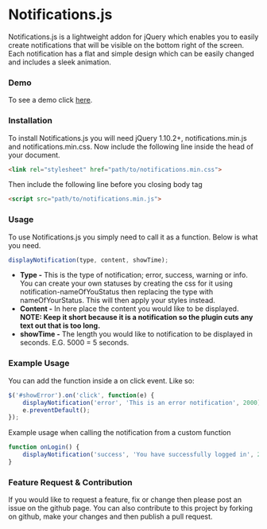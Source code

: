 Notifications.js
================

Notifications.js is a lightweight addon for jQuery which enables you to easily create notifications that will be visible on the bottom
right of the screen. Each notification has a flat and simple design which can be easily changed and includes a sleek animation.

### Demo
To see a demo click [here](http://tomerbe.webuda.com/projects/notifications.js/demo/demo.html).

### Installation
To install Notifications.js you will need jQuery 1.10.2+, notifications.min.js and notifications.min.css. Now include the following line inside the head of your document.

```html
<link rel="stylesheet" href="path/to/notifications.min.css">
```

Then include the following line before you closing body tag

```html
<script src="path/to/notifications.min.js">
```

### Usage
To use Notifications.js you simply need to call it as a function. Below is what you need.

```javascript
displayNotification(type, content, showTime);
```

- __Type -__ This is the type of notification; error, success, warning or info. You can create your own statuses by creating the css for it using notification-nameOfYouStatus then replacing the type with nameOfYourStatus. This will then apply your styles instead.
- __Content -__ In here place the content you would like to be displayed. __NOTE: Keep it short because it is a notification so the plugin cuts any text out that is too long.__
- __showTime -__ The length you would like to notification to be displayed in seconds. E.G. 5000 = 5 seconds.

### Example Usage
You can add the function inside a on click event. Like so:

```javascript
$('#showError').on('click', function(e) { 
    displayNotification('error', 'This is an error notification', 2000); 
    e.preventDefault(); 
});
```

Example usage when calling the notification from a custom function

```javascript
function onLogin() {
    displayNotification('success', 'You have successfully logged in', 2000);
}
```

### Feature Request & Contribution
If you would like to request a feature, fix or change then please post an issue on the github page. You can also contribute to this project by forking on github, make your changes and then publish a pull request.
